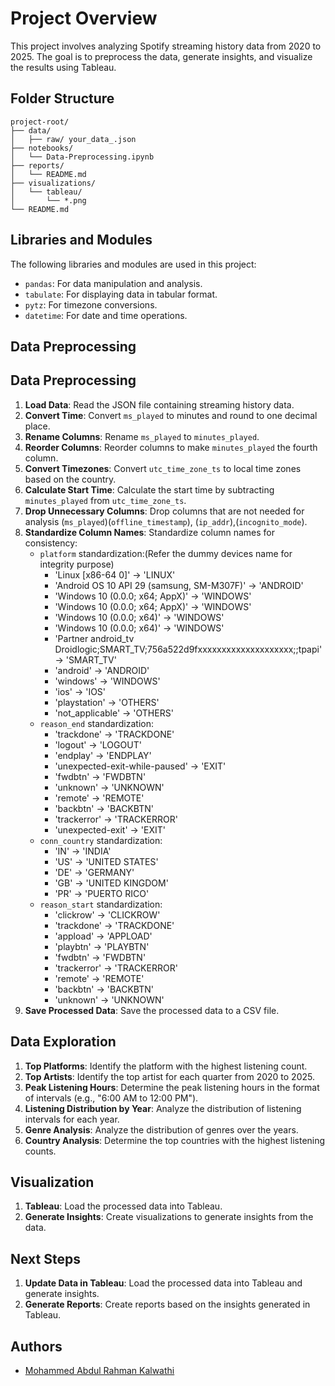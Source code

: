 # Project Overview
This project involves analyzing Spotify streaming history data from 2020 to 2025. The goal is to preprocess the data, generate insights, and visualize the results using Tableau.

## Folder Structure

```
project-root/
├── data/
│   ├── raw/ your_data_.json
├── notebooks/
│   └── Data-Preprocessing.ipynb
├── reports/
│   └── README.md
├── visualizations/
│   └── tableau/
│       └── *.png
└── README.md
```
## Libraries and Modules

The following libraries and modules are used in this project:

- `pandas`: For data manipulation and analysis.
- `tabulate`: For displaying data in tabular format.
- `pytz`: For timezone conversions.
- `datetime`: For date and time operations.

## Data Preprocessing

## Data Preprocessing

1. **Load Data**: Read the JSON file containing streaming history data.
2. **Convert Time**: Convert `ms_played` to minutes and round to one decimal place.
3. **Rename Columns**: Rename `ms_played` to `minutes_played`.
4. **Reorder Columns**: Reorder columns to make `minutes_played` the fourth column.
5. **Convert Timezones**: Convert `utc_time_zone_ts` to local time zones based on the country.
6. **Calculate Start Time**: Calculate the start time by subtracting `minutes_played` from `utc_time_zone_ts`.
7. **Drop Unnecessary Columns**: Drop columns that are not needed for analysis (`ms_played`)(`offline_timestamp`), (`ip_addr`),(`incognito_mode`).
8. **Standardize Column Names**: Standardize column names for consistency:
   - `platform` standardization:(Refer the dummy devices name for integrity purpose)
     - 'Linux [x86-64 0]' -> 'LINUX'
     - 'Android OS 10 API 29 (samsung, SM-M307F)' -> 'ANDROID'
     - 'Windows 10 (0.0.0; x64; AppX)' -> 'WINDOWS'
     - 'Windows 10 (0.0.0; x64; AppX)' -> 'WINDOWS'
     - 'Windows 10 (0.0.0; x64)' -> 'WINDOWS'
     - 'Windows 10 (0.0.0; x64)' -> 'WINDOWS'
     - 'Partner android_tv Droidlogic;SMART_TV;756a522d9fxxxxxxxxxxxxxxxxxxxx;;tpapi' -> 'SMART_TV'
     - 'android' -> 'ANDROID'
     - 'windows' -> 'WINDOWS'
     - 'ios' -> 'IOS'
     - 'playstation' -> 'OTHERS'
     - 'not_applicable' -> 'OTHERS'
   - `reason_end` standardization:
     - 'trackdone' -> 'TRACKDONE'
     - 'logout' -> 'LOGOUT'
     - 'endplay' -> 'ENDPLAY'
     - 'unexpected-exit-while-paused' -> 'EXIT'
     - 'fwdbtn' -> 'FWDBTN'
     - 'unknown' -> 'UNKNOWN'
     - 'remote' -> 'REMOTE'
     - 'backbtn' -> 'BACKBTN'
     - 'trackerror' -> 'TRACKERROR'
     - 'unexpected-exit' -> 'EXIT'
   - `conn_country` standardization:
     - 'IN' -> 'INDIA'
     - 'US' -> 'UNITED STATES'
     - 'DE' -> 'GERMANY'
     - 'GB' -> 'UNITED KINGDOM'
     - 'PR' -> 'PUERTO RICO'
   - `reason_start` standardization:
     - 'clickrow' -> 'CLICKROW'
     - 'trackdone' -> 'TRACKDONE'
     - 'appload' -> 'APPLOAD'
     - 'playbtn' -> 'PLAYBTN'
     - 'fwdbtn' -> 'FWDBTN'
     - 'trackerror' -> 'TRACKERROR'
     - 'remote' -> 'REMOTE'
     - 'backbtn' -> 'BACKBTN'
     - 'unknown' -> 'UNKNOWN'
9. **Save Processed Data**: Save the processed data to a CSV file.

## Data Exploration

1. **Top Platforms**: Identify the platform with the highest listening count.
2. **Top Artists**: Identify the top artist for each quarter from 2020 to 2025.
3. **Peak Listening Hours**: Determine the peak listening hours in the format of intervals (e.g., "6:00 AM to 12:00 PM").
4. **Listening Distribution by Year**: Analyze the distribution of listening intervals for each year.
5. **Genre Analysis**: Analyze the distribution of genres over the years.
6. **Country Analysis**: Determine the top countries with the highest listening counts.

## Visualization

1. **Tableau**: Load the processed data into Tableau.
2. **Generate Insights**: Create visualizations to generate insights from the data.

## Next Steps

1. **Update Data in Tableau**: Load the processed data into Tableau and generate insights.
2. **Generate Reports**: Create reports based on the insights generated in Tableau.

## Authors

- [Mohammed Abdul Rahman Kalwathi](https://github.com/kalwathi123/Spotify)